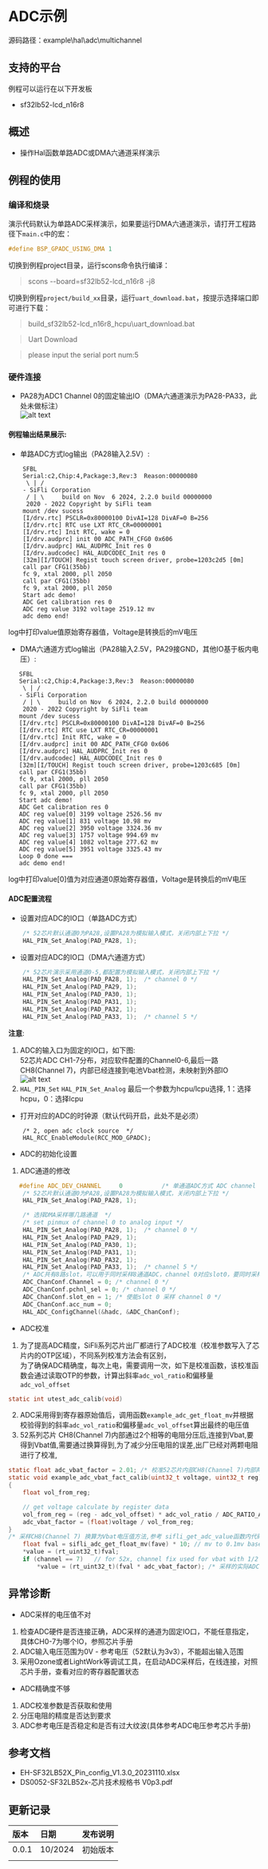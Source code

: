 # ADC示例
源码路径：example\hal\adc\multichannel
## 支持的平台
例程可以运行在以下开发板
- sf32lb52-lcd_n16r8

## 概述
* 操作Hal函数单路ADC或DMA六通道采样演示

## 例程的使用
### 编译和烧录
演示代码默认为单路ADC采样演示，如果要运行DMA六通道演示，请打开工程路径下`main.c`中的宏：  
```c
#define BSP_GPADC_USING_DMA 1
```
切换到例程project目录，运行scons命令执行编译：

> scons --board=sf32lb52-lcd_n16r8 -j8

切换到例程`project/build_xx`目录，运行`uart_download.bat`，按提示选择端口即可进行下载：

> build_sf32lb52-lcd_n16r8_hcpu\uart_download.bat

>Uart Download

>please input the serial port num:5

### 硬件连接
* PA28为ADC1 Channel 0的固定输出IO（DMA六通道演示为PA28-PA33，此处未做标注）  
![alt text](assets/SF32LB52_DevKit_ADC.png)
#### 例程输出结果展示:
* 单路ADC方式log输出（PA28输入2.5V）:
```
    SFBL
    Serial:c2,Chip:4,Package:3,Rev:3  Reason:00000080
     \ | /
    - SiFli Corporation
     / | \     build on Nov  6 2024, 2.2.0 build 00000000
     2020 - 2022 Copyright by SiFli team
    mount /dev sucess
    [I/drv.rtc] PSCLR=0x80000100 DivAI=128 DivAF=0 B=256
    [I/drv.rtc] RTC use LXT RTC_CR=00000001
    [I/drv.rtc] Init RTC, wake = 0
    [I/drv.audprc] init 00 ADC_PATH_CFG0 0x606
    [I/drv.audprc] HAL_AUDPRC_Init res 0
    [I/drv.audcodec] HAL_AUDCODEC_Init res 0
    [32m][I/TOUCH] Regist touch screen driver, probe=1203c2d5 [0m]
    call par CFG1(35bb)
    fc 9, xtal 2000, pll 2050
    call par CFG1(35bb)
    fc 9, xtal 2000, pll 2050
    Start adc demo!
    ADC Get calibration res 0
    ADC reg value 3192 voltage 2519.12 mv
    adc demo end!
```
log中打印value值原始寄存器值，Voltage是转换后的mV电压
* DMA六通道方式log输出（PA28输入2.5V，PA29接GND，其他IO基于板内电压）:
```
   SFBL
   Serial:c2,Chip:4,Package:3,Rev:3  Reason:00000080
    \ | /
   - SiFli Corporation
    / | \     build on Nov  6 2024, 2.2.0 build 00000000
    2020 - 2022 Copyright by SiFli team
   mount /dev sucess
   [I/drv.rtc] PSCLR=0x80000100 DivAI=128 DivAF=0 B=256
   [I/drv.rtc] RTC use LXT RTC_CR=00000001
   [I/drv.rtc] Init RTC, wake = 0
   [I/drv.audprc] init 00 ADC_PATH_CFG0 0x606
   [I/drv.audprc] HAL_AUDPRC_Init res 0
   [I/drv.audcodec] HAL_AUDCODEC_Init res 0
   [32m][I/TOUCH] Regist touch screen driver, probe=1203c685 [0m]
   call par CFG1(35bb)
   fc 9, xtal 2000, pll 2050
   call par CFG1(35bb)
   fc 9, xtal 2000, pll 2050
   Start adc demo!
   ADC Get calibration res 0
   ADC reg value[0] 3199 voltage 2526.56 mv
   ADC reg value[1] 831 voltage 10.98 mv
   ADC reg value[2] 3950 voltage 3324.36 mv
   ADC reg value[3] 1757 voltage 994.69 mv
   ADC reg value[4] 1082 voltage 277.62 mv
   ADC reg value[5] 3951 voltage 3325.43 mv
   Loop 0 done ===
   adc demo end!
```
log中打印value[0]值为对应通道0原始寄存器值，Voltage是转换后的mV电压

#### ADC配置流程

* 设置对应ADC的IO口（单路ADC方式）
```c
    /* 52芯片默认通道0为PA28,设置PA28为模拟输入模式，关闭内部上下拉 */
    HAL_PIN_Set_Analog(PAD_PA28, 1);
```
* 设置对应ADC的IO口（DMA六通道方式）
```c
    /* 52芯片演示采用通道0-5,都配置为模拟输入模式，关闭内部上下拉 */
    HAL_PIN_Set_Analog(PAD_PA28, 1);  /* channel 0 */
    HAL_PIN_Set_Analog(PAD_PA29, 1);
    HAL_PIN_Set_Analog(PAD_PA30, 1);
    HAL_PIN_Set_Analog(PAD_PA31, 1);
    HAL_PIN_Set_Analog(PAD_PA32, 1);
    HAL_PIN_Set_Analog(PAD_PA33, 1);  /* channel 5 */
```
**注意**: 
1. ADC的输入口为固定的IO口，如下图:<br>52芯片ADC CH1-7分布，对应软件配置的Channel0-6,最后一路CH8(Channel 7)，内部已经连接到电池Vbat检测，未映射到外部IO<br>
![alt text](assets/ADC_MAP.png)
2. `HAL_PIN_Set` `HAL_PIN_Set_Analog` 最后一个参数为hcpu/lcpu选择, 1：选择hcpu，0：选择lcpu<br>
* 打开对应的ADC的时钟源（默认代码开启，此处不是必须）
```
    /* 2, open adc clock source  */
    HAL_RCC_EnableModule(RCC_MOD_GPADC);
```
* ADC的初始化设置
1. ADC通道的修改<br>
```c
   #define ADC_DEV_CHANNEL     0           /* 单通道ADC方式 ADC channel */
    /* 52芯片默认通道0为PA28,设置PA28为模拟输入模式，关闭内部上下拉 */
    HAL_PIN_Set_Analog(PAD_PA28, 1);
```
```c
    /* 选择DMA采样哪几路通道  */
    /* set pinmux of channel 0 to analog input */
    HAL_PIN_Set_Analog(PAD_PA28, 1);  /* channel 0 */
    HAL_PIN_Set_Analog(PAD_PA29, 1);
    HAL_PIN_Set_Analog(PAD_PA30, 1);
    HAL_PIN_Set_Analog(PAD_PA31, 1);
    HAL_PIN_Set_Analog(PAD_PA32, 1);
    HAL_PIN_Set_Analog(PAD_PA33, 1);  /* channel 5 */
    /* ADC共有8路slot，可以用于同时采样8通道ADC，channel 0对应slot0，要同时采样哪几个通道就启动对应的哪几路slot */
    ADC_ChanConf.Channel = 0; /* channel 0 */
    ADC_ChanConf.pchnl_sel = 0; /* channel 0 */
    ADC_ChanConf.slot_en = 1; /* 使能slot 0 采样 channel 0 */
    ADC_ChanConf.acc_num = 0;
    HAL_ADC_ConfigChannel(&hadc, &ADC_ChanConf);
```
* ADC校准
1. 为了提高ADC精度，SiFli系列芯片出厂都进行了ADC校准（校准参数写入了芯片内的OTP区域），不同系列校准方法会有区别，  
为了确保ADC精确度，每次上电，需要调用一次，如下是校准函数，该校准函数会通过读取OTP的参数，计算出斜率`adc_vol_ratio`和偏移量`adc_vol_offset`

```c
static int utest_adc_calib(void)
```
2. ADC采用得到寄存器原始值后，调用函数`example_adc_get_float_mv`并根据校验得到的斜率`adc_vol_ratio`和偏移量`adc_vol_offset`算出最终的电压值
3. 52系列芯片 CH8(Channel 7)内部通过2个相等的电阻分压后,连接到Vbat,要得到Vbat值,需要通过换算得到,为了减少分压电阻的误差,出厂已经对两颗电阻进行了校准,
```c
static float adc_vbat_factor = 2.01; /* 校准52芯片内部CH8(Channel 7)内部两到Vbat的两个分压电阻 */
static void example_adc_vbat_fact_calib(uint32_t voltage, uint32_t reg)
{
    float vol_from_reg;

    // get voltage calculate by register data
    vol_from_reg = (reg - adc_vol_offset) * adc_vol_ratio / ADC_RATIO_ACCURATE;
    adc_vbat_factor = (float)voltage / vol_from_reg;
}
/* 采样CH8(Channel 7) 换算为Vbat电压值方法,参考 sifli_get_adc_value函数内代码 */
    float fval = sifli_adc_get_float_mv(fave) * 10; // mv to 0.1mv based
    *value = (rt_uint32_t)fval;
    if (channel == 7)   // for 52x, channel fix used for vbat with 1/2 update(need calibrate)
        *value = (rt_uint32_t)(fval * adc_vbat_factor); /* 采样的实际ADC电压,换算为Vbat电压值*/
```
## 异常诊断
* ADC采样的电压值不对
1. 检查ADC硬件是否连接正确，ADC采样的通道为固定IO口，不能任意指定，具体CH0-7为哪个IO，参照芯片手册  
2. ADC输入电压范围为0V - 参考电压（52默认为3v3），不能超出输入范围  
3. 采用Ozone或者LightWork等调试工具，在启动ADC采样后，在线连接，对照芯片手册，查看对应的寄存器配置状态
* ADC精确度不够
1. ADC校准参数是否获取和使用
2. 分压电阻的精度是否达到要求
3. ADC参考电压是否稳定和是否有过大纹波(具体参考ADC电压参考芯片手册) 

  
## 参考文档
* EH-SF32LB52X_Pin_config_V1.3.0_20231110.xlsx
* DS0052-SF32LB52x-芯片技术规格书 V0p3.pdf
## 更新记录
|版本 |日期   |发布说明 |
|:---|:---|:---|
|0.0.1 |10/2024 |初始版本 |
| | | |